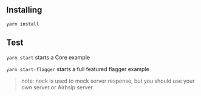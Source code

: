 ## Installing

`yarn install`

## Test

`yarn start`
starts a Core example

`yarn start-flagger` starts a full featured flagger example

> note: nock is used to mock server response, but you should use your own server or Airhsip server
